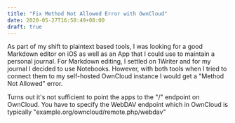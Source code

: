 ```yaml
---
title: "Fix Method Not Allowed Error with OwnCloud"
date: 2020-05-27T16:50:49+08:00
draft: true
---
```


As part of my shift to plaintext based tools, I was looking for a good Markdown editor on iOS as well as an App that I could use to maintain a personal journal. For Markdown editing, I settled on 1Writer and for my journal I decided to use Notebooks. However, with both tools when I tried to connect them to my self-hosted OwnCloud instance I would get a "Method Not Allowed" error.

Turns out it's not sufficient to point the apps to the "/" endpoint on OwnCloud. You have to specify the WebDAV endpoint which in OwnCloud is typically "example.org/owncloud/remote.php/webdav"
